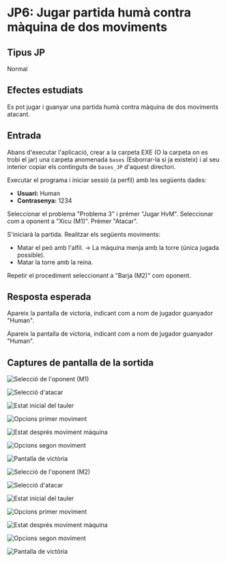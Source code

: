 # JP6: Jugar partida humà contra màquina de dos moviments

## Tipus JP

Normal

## Efectes estudiats

Es pot jugar i guanyar una partida humà contra màquina de dos moviments atacant.

## Entrada

Abans d'executar l'aplicació, crear a la carpeta EXE (O la carpeta on es trobi el jar) una carpeta anomenada `bases` (Esborrar-la si ja existeix) i al seu interior copiar els continguts de `bases_JP` d'aquest directori.

Executar el programa i iniciar sessió (a perfil) amb les següents dades:

- **Usuari:** Human
- **Contrasenya:** 1234

Seleccionar el problema "Problema 3" i prémer "Jugar HvM". Seleccionar com a oponent a "Xicu (M1)". Prémer "Atacar".

S'iniciarà la partida. Realitzar els següents moviments:

- Matar el peó amb l'alfil. -> La màquina menja amb la torre (única jugada possible).
- Matar la torre amb la reina.

Repetir el procediment seleccionant a "Barja (M2)" com oponent.

## Resposta esperada

Apareix la pantalla de victoria, indicant com a nom de jugador guanyador "Human".

Apareix la pantalla de victoria, indicant com a nom de jugador guanyador "Human".

## Captures de pantalla de la sortida

![Selecció de l'oponent (M1)](../imatges_JP/hvm_oponent_1_p3.png)

![Selecció d'atacar](../imatges_JP/hvm_atacant_3.png)

![Estat inicial del tauler](../imatges_JP/hvm_partida_ini_3.png)

![Opcions primer moviment](../imatges_JP/hvm_partida_3_1.png)

![Estat després moviment màquina](../imatges_JP/hvm_partida_3_2.png)

![Opcions segon moviment](../imatges_JP/hvm_partida_3_3.png)

![Pantalla de victòria](../imatges_JP/fi_victoria_hvm.png)

![Selecció de l'oponent (M2)](../imatges_JP/hvm_oponent_2_p3.png)

![Selecció d'atacar](../imatges_JP/hvm_atacant_3.png)

![Estat inicial del tauler](../imatges_JP/hvm_partida_ini_3.png)

![Opcions primer moviment](../imatges_JP/hvm_partida_3_1.png)

![Estat després moviment màquina](../imatges_JP/hvm_partida_3_2.png)

![Opcions segon moviment](../imatges_JP/hvm_partida_3_3.png)

![Pantalla de victòria](../imatges_JP/fi_victoria_hvm.png)

